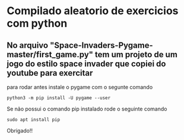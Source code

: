 # Compilado aleatorio de exercicios com python

## No arquivo "Space-Invaders-Pygame-master/first_game.py" tem um projeto de um jogo do estilo space invader que copiei do youtube para exercitar

para rodar antes instale o pygame com o segunte comando

    python3 -m pip install -U pygame --user

Se não possui o comando pip instalado rode o seguinte comando

    sudo apt install pip

Obrigado!!
